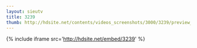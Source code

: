 ```yaml
---
layout: sieutv
title: 3239
thumb: http://hdsite.net/contents/videos_screenshots/3000/3239/preview_360p.mp4.jpg
---
```

{% include iframe src='http://hdsite.net/embed/3239' %}
 
